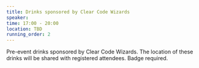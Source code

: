 ```yaml
---
title: Drinks sponsored by Clear Code Wizards
speaker:
time: 17:00 - 20:00
location: TBD
running_order: 2
---
```


Pre-event drinks sponsored by Clear Code Wizards. The location of these drinks will be shared with registered attendees. Badge required.
